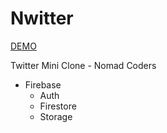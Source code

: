 # Nwitter

[DEMO](https://optimizion.github.io/nwitter/#/)

Twitter Mini Clone - Nomad Coders

- Firebase
  - Auth
  - Firestore
  - Storage
